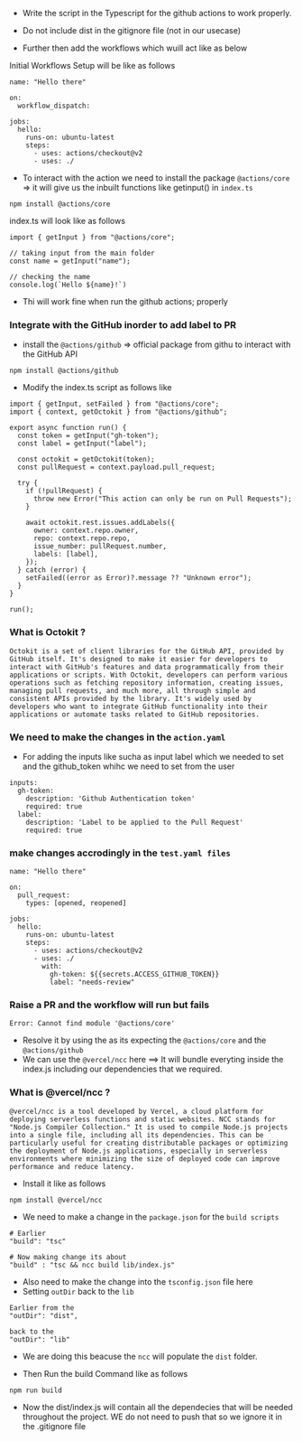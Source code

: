- Write the script in the Typescript for the github actions to work properly.

- Do not include dist in the gitignore file (not in our usecase)

- Further then add the workflows which wuill act like as below

Initial Workflows Setup will be like as follows

```
name: "Hello there"

on:
  workflow_dispatch:

jobs:
  hello:
    runs-on: ubuntu-latest
    steps:
      - uses: actions/checkout@v2
      - uses: ./

```

- To interact with the action we need to install the package `@actions/core` => it will give us the inbuilt functions like getinput() in `index.ts`

```
npm install @actions/core
```

index.ts will look like as follows

```
import { getInput } from "@actions/core";

// taking input from the main folder
const name = getInput("name");

// checking the name
console.log(`Hello ${name}!`)
```

- Thi will work fine when run the github actions; properly

### Integrate with the GitHub inorder to add label to PR

- install the `@actions/github` => official package from githu to interact with the GitHub API

```
npm install @actions/github
```

- Modify the index.ts script as follows like

```
import { getInput, setFailed } from "@actions/core";
import { context, getOctokit } from "@actions/github";

export async function run() {
  const token = getInput("gh-token");
  const label = getInput("label");

  const octokit = getOctokit(token);
  const pullRequest = context.payload.pull_request;

  try {
    if (!pullRequest) {
      throw new Error("This action can only be run on Pull Requests");
    }

    await octokit.rest.issues.addLabels({
      owner: context.repo.owner,
      repo: context.repo.repo,
      issue_number: pullRequest.number,
      labels: [label],
    });
  } catch (error) {
    setFailed((error as Error)?.message ?? "Unknown error");
  }
}

run();
```

### What is Octokit ?

```
Octokit is a set of client libraries for the GitHub API, provided by GitHub itself. It's designed to make it easier for developers to interact with GitHub's features and data programmatically from their applications or scripts. With Octokit, developers can perform various operations such as fetching repository information, creating issues, managing pull requests, and much more, all through simple and consistent APIs provided by the library. It's widely used by developers who want to integrate GitHub functionality into their applications or automate tasks related to GitHub repositories.
```

### We need to make the changes in the `action.yaml`

- For adding the inputs like sucha as input label which we needed to set and the github_token whihc we need to set from the user

```
inputs:
  gh-token:
    description: 'Github Authentication token'
    required: true
  label:
    description: 'Label to be applied to the Pull Request'
    required: true
```

### make changes accrodingly in the `test.yaml files`

```
name: "Hello there"

on:
  pull_request:
    types: [opened, reopened]

jobs:
  hello:
    runs-on: ubuntu-latest
    steps:
      - uses: actions/checkout@v2
      - uses: ./
        with:
          gh-token: ${{secrets.ACCESS_GITHUB_TOKEN}}
          label: "needs-review"

```

### Raise a PR and the workflow will run but fails

```
Error: Cannot find module '@actions/core'
```

- Resolve it by using the as its expecting the `@actions/core` and the `@actions/github`
- We can use the `@vercel/ncc` here ==> It will bundle everyting inside the index.js including our dependencies that we required.

### What is @vercel/ncc ?

```
@vercel/ncc is a tool developed by Vercel, a cloud platform for deploying serverless functions and static websites. NCC stands for "Node.js Compiler Collection." It is used to compile Node.js projects into a single file, including all its dependencies. This can be particularly useful for creating distributable packages or optimizing the deployment of Node.js applications, especially in serverless environments where minimizing the size of deployed code can improve performance and reduce latency.
```

- Install it like as follows

```
npm install @vercel/ncc
```

- We need to make a change in the `package.json` for the `build scripts`

```
# Earlier
"build": "tsc"

# Now making change its about
"build" : "tsc && ncc build lib/index.js"
```

- Also need to make the change into the `tsconfig.json` file here
- Setting `outDir` back to the `lib`

```
Earlier from the
"outDir": "dist",

back to the
"outDir": "lib"
```

- We are doing this beacuse the `ncc` will populate the `dist` folder.

- Then Run the build Command like as follows

```
npm run build
```

- Now the dist/index.js will contain all the dependecies that will be needed throughout the project. WE do not need to push that so we ignore it in the .gitignore file

```

```
